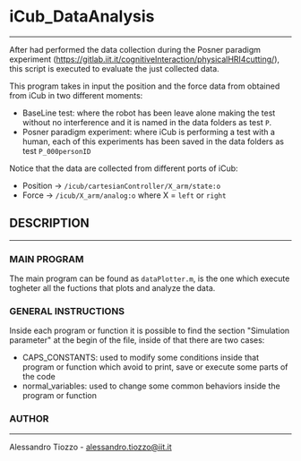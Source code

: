 # iCub_DataAnalysis
--------------------------
After had performed the data collection during the Posner paradigm experiment (https://gitlab.iit.it/cognitiveInteraction/physicalHRI4cutting/),
this script is executed to evaluate the just collected data.

This program takes in input the position and the force data from obtained from iCub in two different
moments:
* BaseLine test: where the robot has been leave alone making the test without no interference
and it is named in the data folders as test `P`.
* Posner paradigm experiment: where iCub is performing a test with a human, each of this experiments
has been saved in the data folders as test `P_000personID`

Notice that the data are collected from different ports of iCub:
* Position -> `/icub/cartesianController/X_arm/state:o`
* Force    -> `/icub/X_arm/analog:o`
where X = `left` or `right`

## DESCRIPTION
-------------------
### MAIN PROGRAM
The main program can be found as `dataPlotter.m`, is the one which execute togheter
all the fuctions that plots and analyze the data.

### GENERAL INSTRUCTIONS
Inside each program or function it is possible to find the section "Simulation parameter"
at the begin of the file, inside of that there are two cases:
* CAPS_CONSTANTS: used to modify some conditions inside that program or function
which avoid to print, save or execute some parts of the code
* normal_variables: used to change some common behaviors inside the program or function

### AUTHOR
----------------
Alessandro Tiozzo - alessandro.tiozzo@iit.it